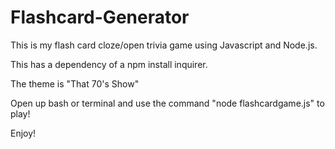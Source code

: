 # Flashcard-Generator

This is my flash card cloze/open trivia game using Javascript and Node.js. 

This has a dependency of a npm install inquirer.

The theme is "That 70's Show"

Open up bash or terminal and use the command "node flashcardgame.js" to play!

Enjoy!